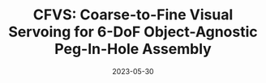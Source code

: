 ---
title: "CFVS: Coarse-to-Fine Visual Servoing for 6-DoF Object-Agnostic Peg-In-Hole Assembly"
date: 2023-05-30
venue: ICRA 2023
authors:
  - name: Bo-Siang Lu
  - name: Tung-I Chen
    home: https://tung-i.github.io
  - name: <strong>Lee Hsin-Ying</strong>
    home: "#"
  - name: Winston Hsu
    home: https://winstonhsu.info
arxiv: https://arxiv.org/abs/2209.08864
---